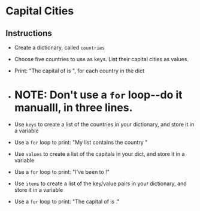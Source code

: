 # Capital Cities

## Instructions

- Create a dictionary, called `countries`

- Choose five countries to use as keys. List their capital cities as values.

- Print: "The capital of <COUNTRY> is <CAPITAL>", for each country in the dict

- # NOTE: Don't use a `for` loop--do it manualll, in three lines.

- Use `keys` to create a list of the countries in your dictionary, and store it in a variable

- Use a `for` loop to print: "My list contains the country <COUNTRY>"

- Use `values` to create a list of the capitals in your dict, and store it in a variable

- Use a `for` loop to print: "I've been to <CAPITAL>!"

- Use `items` to create a list of the key/value pairs in your dictionary, and store it in a variable

- Use a `for` loop to print: "The capital of <COUNTRY> is <CAPITAL>."

